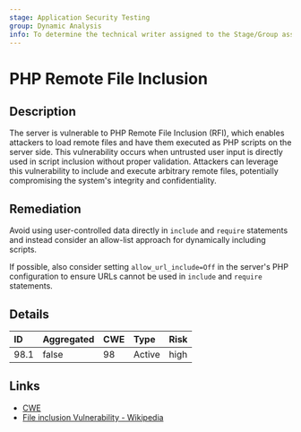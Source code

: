 ```yaml
---
stage: Application Security Testing
group: Dynamic Analysis
info: To determine the technical writer assigned to the Stage/Group associated with this page, see https://handbook.gitlab.com/handbook/product/ux/technical-writing/#assignments
---
```


# PHP Remote File Inclusion

## Description

The server is vulnerable to PHP Remote File Inclusion (RFI), which enables attackers to load
remote files and have them executed as PHP scripts on the server side. This vulnerability occurs
when untrusted user input is directly used in script inclusion without proper validation. Attackers
can leverage this vulnerability to include and execute arbitrary remote files, potentially
compromising the system's integrity and confidentiality.

## Remediation

Avoid using user-controlled data directly in `include` and `require` statements and instead consider
an allow-list approach for dynamically including scripts.

If possible, also consider setting `allow_url_include=Off` in the server's PHP configuration to
ensure URLs cannot be used in `include` and `require` statements.

## Details

| ID | Aggregated | CWE | Type | Risk |
|:---|:--------|:--------|:--------|:--------|
| 98.1 | false | 98 | Active | high |

## Links

- [CWE](https://cwe.mitre.org/data/definitions/98.html)
- [File inclusion Vulnerability - Wikipedia](https://en.wikipedia.org/wiki/File_inclusion_vulnerability)
